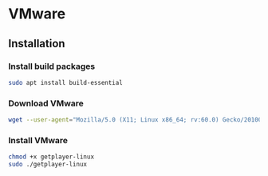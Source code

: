 # VMware

## Installation

### Install build packages

``` sh
sudo apt install build-essential
```

### Download VMware

``` sh
wget --user-agent="Mozilla/5.0 (X11; Linux x86_64; rv:60.0) Gecko/20100101 Firefox/60.0" https://www.vmware.com/go/getplayer-linux
```
### Install VMware

``` sh
chmod +x getplayer-linux
sudo ./getplayer-linux
```
